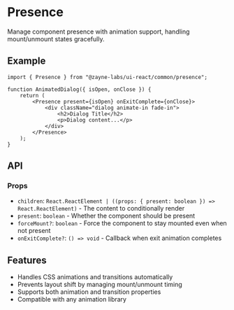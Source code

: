 # Presence

Manage component presence with animation support, handling mount/unmount states gracefully.

## Example

```tsx
import { Presence } from "@zayne-labs/ui-react/common/presence";

function AnimatedDialog({ isOpen, onClose }) {
	return (
		<Presence present={isOpen} onExitComplete={onClose}>
			<div className="dialog animate-in fade-in">
				<h2>Dialog Title</h2>
				<p>Dialog content...</p>
			</div>
		</Presence>
	);
}
```

## API

### Props

- `children`: `React.ReactElement | ((props: { present: boolean }) => React.ReactElement)` - The content to conditionally render
- `present`: `boolean` - Whether the component should be present
- `forceMount?`: `boolean` - Force the component to stay mounted even when not present
- `onExitComplete?`: `() => void` - Callback when exit animation completes

## Features

- Handles CSS animations and transitions automatically
- Prevents layout shift by managing mount/unmount timing
- Supports both animation and transition properties
- Compatible with any animation library
